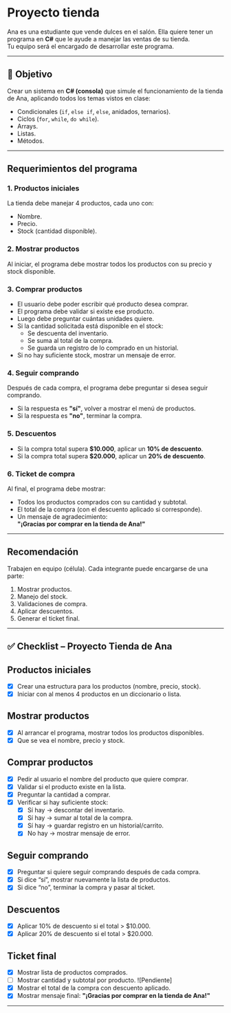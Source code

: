 # Proyecto tienda

Ana es una estudiante que vende dulces en el salón. Ella quiere tener un programa en **C#** que le ayude a manejar las ventas de su tienda.  
Tu equipo será el encargado de desarrollar este programa.

---

## 🎯 Objetivo

Crear un sistema en **C# (consola)** que simule el funcionamiento de la tienda de Ana, aplicando todos los temas vistos en clase:

- Condicionales (`if`, `else if`, `else`, anidados, ternarios).
- Ciclos (`for`, `while`, `do while`).
- Arrays.
- Listas.
- Métodos.

---

## Requerimientos del programa

### 1. Productos iniciales

La tienda debe manejar 4 productos, cada uno con:

- Nombre.
- Precio.
- Stock (cantidad disponible).

### 2. Mostrar productos

Al iniciar, el programa debe mostrar todos los productos con su precio y stock disponible.

### 3. Comprar productos

- El usuario debe poder escribir qué producto desea comprar.
- El programa debe validar si existe ese producto.
- Luego debe preguntar cuántas unidades quiere.
- Si la cantidad solicitada está disponible en el stock:
  - Se descuenta del inventario.
  - Se suma al total de la compra.
  - Se guarda un registro de lo comprado en un historial.
- Si no hay suficiente stock, mostrar un mensaje de error.

### 4. Seguir comprando

Después de cada compra, el programa debe preguntar si desea seguir comprando.

- Si la respuesta es **"sí"**, volver a mostrar el menú de productos.
- Si la respuesta es **"no"**, terminar la compra.

### 5. Descuentos

- Si la compra total supera **$10.000**, aplicar un **10% de descuento**.
- Si la compra total supera **$20.000**, aplicar un **20% de descuento**.

### 6. Ticket de compra

Al final, el programa debe mostrar:

- Todos los productos comprados con su cantidad y subtotal.
- El total de la compra (con el descuento aplicado si corresponde).
- Un mensaje de agradecimiento:  
  **"¡Gracias por comprar en la tienda de Ana!"**

---

## Recomendación

Trabajen en equipo (célula). Cada integrante puede encargarse de una parte:

1. Mostrar productos.  
2. Manejo del stock.  
3. Validaciones de compra.  
4. Aplicar descuentos.  
5. Generar el ticket final.  

---

## ✅ Checklist – Proyecto Tienda de Ana

## Productos iniciales

- [x] Crear una estructura para los productos (nombre, precio, stock).  
- [x] Iniciar con al menos 4 productos en un diccionario o lista.  

## Mostrar productos

- [x] Al arrancar el programa, mostrar todos los productos disponibles.  
- [x] Que se vea el nombre, precio y stock.  

## Comprar productos

- [x] Pedir al usuario el nombre del producto que quiere comprar.  
- [x] Validar si el producto existe en la lista.  
- [x] Preguntar la cantidad a comprar.  
- [x] Verificar si hay suficiente stock:  
  - [x] Sí hay → descontar del inventario.  
  - [x] Sí hay → sumar al total de la compra.  
  - [x] Sí hay → guardar registro en un historial/carrito.  
  - [x] No hay → mostrar mensaje de error.  

## Seguir comprando

- [x] Preguntar si quiere seguir comprando después de cada compra.  
- [x] Si dice “sí”, mostrar nuevamente la lista de productos.  
- [x] Si dice “no”, terminar la compra y pasar al ticket.  

## Descuentos

- [x] Aplicar 10% de descuento si el total > $10.000.  
- [x] Aplicar 20% de descuento si el total > $20.000.  

## Ticket final

- [x] Mostrar lista de productos comprados.  
- [ ] Mostrar cantidad y subtotal por producto.  ![Pendiente]
- [x] Mostrar el total de la compra con descuento aplicado.  
- [x] Mostrar mensaje final: **"¡Gracias por comprar en la tienda de Ana!"**  

---
